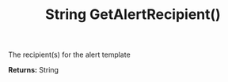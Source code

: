 ﻿---
uid: crmscript_ref_NSChatTopicEntity_GetAlertRecipient
title: String GetAlertRecipient()
intellisense: NSChatTopicEntity.GetAlertRecipient
keywords: NSChatTopicEntity, GetAlertRecipient
so.topic: reference
---

The recipient(s) for the alert template

**Returns:** String


